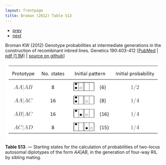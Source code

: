 ```yaml
---
layout: frontpage
title: Broman (2012) Table S13
---
```


<div class="navbar">
  <div class="navbar-inner">
      <ul class="nav">
          <li><a href="phyloqtl_fig6.html">prev</a></li>
          <li><a href="rigenome_fig2.html">next</a></li>
      </ul>
  </div>
</div>

Broman KW (2012)  Genotype probabilities at intermediate generations in the construction of recombinant inbred lines.  Genetics 190:403-412
\[[PubMed](http://www.ncbi.nlm.nih.gov/pubmed/22345609) | [pdf (1.1M)](http://www.biostat.wisc.edu/~kbroman/publications/preCCprob.pdf) | [source on github](http://www.github.com/kbroman/preCCProbPaper)\]

![Broman (2012) Table S13](../../assets/bigpubpics/preCCprob_tabS13_lg.png)

**Table S13**. &mdash; Starting states for the calculation of probabilities of
two-locus autosomal diplotypes of the form <em>AA</em>|<em>AB</em>, in
the generation of four-way RIL by sibling mating.
